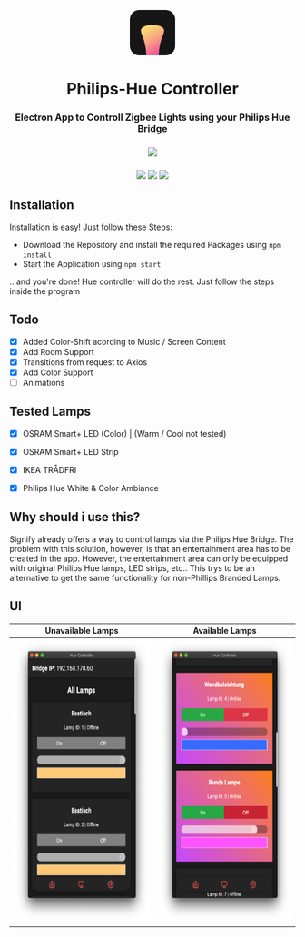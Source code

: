 <p align="center">
      <img src="assets/Logos/logo.png" width="80">
  <h1 align="center">
    Philips-Hue Controller
  </h1>
</p>

<h3 align="center">
  Electron App to Controll Zigbee Lights using your Philips Hue Bridge
</h3>

<h3 align="center">
      <img src="https://sonarcloud.io/api/project_badges/quality_gate?project=JNSAPH_Hue-Controller"><br><br>
      <img src="https://sonarcloud.io/api/project_badges/measure?project=JNSAPH_Hue-Controller&metric=sqale_rating">
      <img src="https://sonarcloud.io/api/project_badges/measure?project=JNSAPH_Hue-Controller&metric=bugs">
      <img src="https://sonarcloud.io/api/project_badges/measure?project=JNSAPH_Hue-Controller&metric=code_smells">
</h3>

## Installation
Installation is easy! Just follow these Steps:
- Download the Repository and install the required Packages using `npm install`
- Start the Application using `npm start`

.. and you're done! Hue controller will do the rest. Just follow the steps inside the program

## Todo
- [X] Added Color-Shift acording to Music / Screen Content
- [X] Add Room Support
- [X] Transitions from request to Axios
- [X] Add Color Support
- [ ] Animations

## Tested Lamps
- [X] OSRAM Smart+ LED (Color) | (Warm / Cool not tested)
- [X] OSRAM Smart+ LED Strip
- [X] IKEA TRÅDFRI 
- [X] Philips Hue White & Color Ambiance 


## Why should i use this?
Signify already offers a way to control lamps via the Philips Hue Bridge. The problem with this solution, however, is that an entertainment area has to be created in the app. However, the entertainment area can only be equipped with original Philips Hue lamps, LED strips, etc.. This trys to be an alternative to get the same functionality for non-Phillips Branded Lamps.

## UI

| Unavailable Lamps | Available Lamps |
| ----------------- | --------------- |
| <img src="./assets/docs/screen1.png" height="500"> | <img src="./assets/docs/screen2.png" height="500"> |

 
